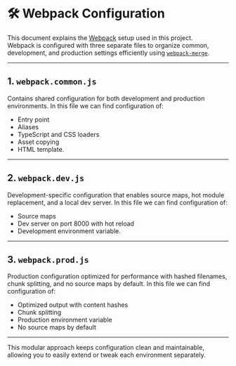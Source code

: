 # 🛠️ Webpack Configuration

This document explains the [Webpack](https://webpack.js.org/) setup used in this project.  
Webpack is configured with three separate files to organize common, development, and production settings efficiently using [`webpack-merge`](https://www.npmjs.com/package/webpack-merge).

---

## 1. `webpack.common.js`

Contains shared configuration for both development and production environments.
In this file we can find configuration of:

- Entry point
- Aliases
- TypeScript and CSS loaders
- Asset copying
- HTML template.

---

## 2. `webpack.dev.js`

Development-specific configuration that enables source maps, hot module replacement, and a local dev server.
In this file we can find configuration of:

- Source maps
- Dev server on port 8000 with hot reload
- Development environment variable.

---

## 3. `webpack.prod.js`

Production configuration optimized for performance with hashed filenames, chunk splitting, and no source maps by default.
In this file we can find configuration of:

- Optimized output with content hashes
- Chunk splitting
- Production environment variable
- No source maps by default

---

This modular approach keeps configuration clean and maintainable, allowing you to easily extend or tweak each environment separately.
